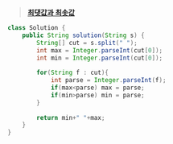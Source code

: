 ﻿> **[최댓값과 최솟값](https://programmers.co.kr/learn/courses/30/lessons/12939)**

```java
class Solution {
    public String solution(String s) {
        String[] cut = s.split(" ");
        int max = Integer.parseInt(cut[0]);
        int min = Integer.parseInt(cut[0]);
        
        for(String f : cut){
            int parse = Integer.parseInt(f);
            if(max<parse) max = parse;
            if(min>parse) min = parse;
        }
        
        return min+" "+max;
    }
}
```


